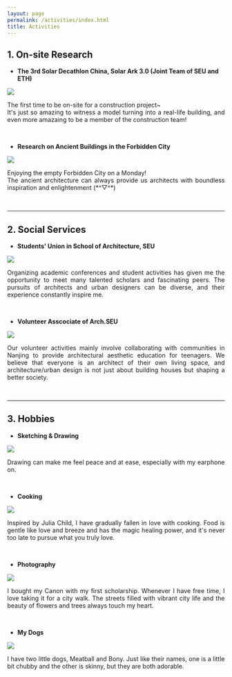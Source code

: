 ```yaml
---
layout: page
permalink: /activities/index.html
title: Activities
---
```

 
## 1. On-site Research 

- **The 3rd Solar Decathlon China, Solar Ark 3.0 (Joint Team of SEU and ETH)**

<img src="/images/1.png">

<p style="text-align: justify;"> 
  The first time to be on-site for a construction project~<br> 
  It's just so amazing to witness a model turning into a real-life building, and even more amazaing to be a member of the construction team!
</p>
<br>


- **Research on Ancient Buildings in the Forbidden City**

<img src="/images/2.png">

<p style="text-align: justify;"> 
  Enjoying the empty Forbidden City on a Monday!<br>
  The ancient architecture can always provide us architects with boundless inspiration and enlightenment (*^▽^*)
</p>
<br>

---


## 2. Social Services

- **Students' Union in School of Architecture, SEU**

<img src="/images/3.png">

<p style="text-align: justify;"> 
  Organizing academic conferences and student activities has given me the opportunity to meet many talented scholars and fascinating peers. The pursuits of architects and urban designers can be diverse, and their experience constantly inspire me.
</p>
<br>


- **Volunteer Asscociate of Arch.SEU**

<img src="/images/4.png">

<p style="text-align: justify;"> 
  Our volunteer activities mainly involve collaborating with communities in Nanjing to provide architectural aesthetic education for teenagers. We believe that everyone is an architect of their own living space, and architecture/urban design is not just about building houses but shaping a better society.
</p>

<br>

---


## 3. Hobbies

- **Sketching & Drawing**

<img src="/images/5.png">

<p style="text-align: justify;"> 
  Drawing can make me feel peace and at ease, especially with my earphone on.
</p>
<br>


- **Cooking**

<img src="/images/6.png">

<p style="text-align: justify;"> 
  Inspired by Julia Child, I have gradually fallen in love with cooking. Food is gentle like love and breeze and has the magic healing power, and it's never too late to pursue what you truly love.
</p>
<br>


- **Photography**

<img src="/images/7.png"> 

<p style="text-align: justify;"> 
  I bought my Canon with my first scholarship. Whenever I have free time, I love taking it for a city walk. The streets filled with vibrant city life and the beauty of flowers and trees always touch my heart.
</p>
<br>


- **My Dogs**

<img src="/images/8.png">  

<p style="text-align: justify;"> 
  I have two little dogs, Meatball and Bony.
  Just like their names, one is a little bit chubby and the other is skinny, but they are both adorable.
</p>
<br>



